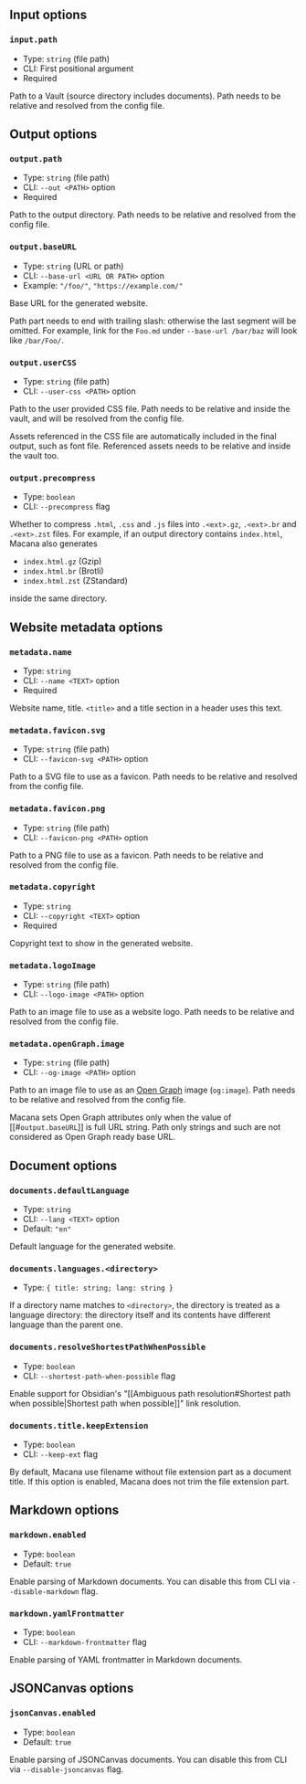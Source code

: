 ## Input options

### `input.path`

- Type: `string` (file path)
- CLI: First positional argument
- Required

Path to a Vault (source directory includes documents).
Path needs to be relative and resolved from the config file.

## Output options

### `output.path`

- Type: `string` (file path)
- CLI: `--out <PATH>` option
- Required

Path to the output directory.
Path needs to be relative and resolved from the config file.

### `output.baseURL`

- Type: `string` (URL or path)
- CLI: `--base-url <URL OR PATH>` option
- Example: `"/foo/"`, `"https://example.com/"`

Base URL for the generated website.

Path part needs to end with trailing slash: otherwise the last segment will be omitted.
For example, link for the `Foo.md` under `--base-url /bar/baz` will look like `/bar/Foo/`.

### `output.userCSS`

- Type: `string` (file path)
- CLI: `--user-css <PATH>` option

Path to the user provided CSS file.
Path needs to be relative and inside the vault, and will be resolved from the config file.

Assets referenced in the CSS file are automatically included in the final output, such as font file.
Referenced assets needs to be relative and inside the vault too.

### `output.precompress`

- Type: `boolean`
- CLI: `--precompress` flag

Whether to compress `.html`, `.css` and `.js` files into `.<ext>.gz`, `.<ext>.br` and `.<ext>.zst` files.
For example, if an output directory contains `index.html`, Macana also generates
- `index.html.gz` (Gzip)
- `index.html.br` (Brotli)
- `index.html.zst` (ZStandard)

inside the same directory.

## Website metadata options

### `metadata.name`

- Type: `string`
- CLI: `--name <TEXT>` option
- Required

Website name, title.
`<title>` and a title section in a header uses this text.

### `metadata.favicon.svg`

- Type: `string` (file path)
- CLI: `--favicon-svg <PATH>` option

Path to a SVG file to use as a favicon.
Path needs to be relative and resolved from the config file.

### `metadata.favicon.png`

- Type: `string` (file path)
- CLI: `--favicon-png <PATH>` option

Path to a PNG file to use as a favicon.
Path needs to be relative and resolved from the config file.

### `metadata.copyright`

- Type: `string`
- CLI: `--copyright <TEXT>` option
- Required

Copyright text to show in the generated website.

### `metadata.logoImage`

- Type: `string` (file path)
- CLI: `--logo-image <PATH>` option

Path to an image file to use as a website logo.
Path needs to be relative and resolved from the config file.

### `metadata.openGraph.image`

- Type: `string` (file path)
- CLI: `--og-image <PATH>` option

Path to an image file to use as an [Open Graph](https://ogp.me/) image (`og:image`).
Path needs to be relative and resolved from the config file.

Macana sets Open Graph attributes only when the value of [[#`output.baseURL`]] is full URL string.
Path only strings and such are not considered as Open Graph ready base URL.

## Document options
### `documents.defaultLanguage`

- Type: `string`
- CLI: `--lang <TEXT>` option
- Default: `"en"`

Default language for the generated website.

### `documents.languages.<directory>`

- Type: `{ title: string; lang: string }`

If a directory name matches to `<directory>`, the directory is treated as a language directory: the directory itself and its contents have different language than the parent one.

### `documents.resolveShortestPathWhenPossible`

- Type: `boolean`
- CLI: `--shortest-path-when-possible` flag

Enable support for Obsidian's "[[Ambiguous path resolution#Shortest path when possible|Shortest path when possible]]" link resolution.

### `documents.title.keepExtension`

- Type: `boolean`
- CLI: `--keep-ext` flag

By default, Macana use filename without file extension part as a document title.
If this option is enabled, Macana does not trim the file extension part.

## Markdown options

### `markdown.enabled`

- Type: `boolean`
- Default: `true`

Enable parsing of Markdown documents.
You can disable this from CLI via `--disable-markdown` flag.

### `markdown.yamlFrontmatter`

- Type: `boolean`
- CLI: `--markdown-frontmatter` flag

Enable parsing of YAML frontmatter in Markdown documents.

## JSONCanvas options

### `jsonCanvas.enabled`

- Type: `boolean`
- Default: `true`

Enable parsing of JSONCanvas documents.
You can disable this from CLI via `--disable-jsoncanvas` flag.